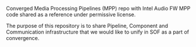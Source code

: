 Converged Media Processing Pipelines (MPP) repo with Intel Audio FW MPP code shared as a reference under permissive license.

The purpose of this repository is to share Pipeline, Component and Communication infrastructure that we would like to unify in SOF as a part of convergence.
